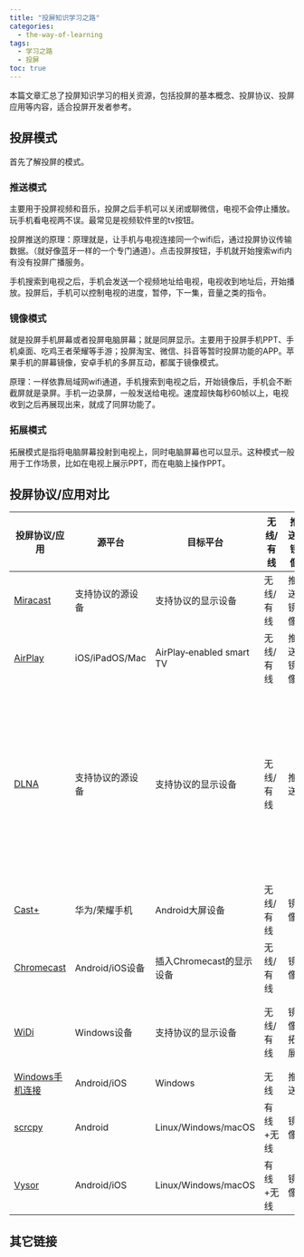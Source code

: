 ```yaml
---
title: "投屏知识学习之路"
categories:
  - the-way-of-learning
tags:
  - 学习之路
  - 投屏
toc: true
---
```


本篇文章汇总了投屏知识学习的相关资源，包括投屏的基本概念、投屏协议、投屏应用等内容，适合投屏开发者参考。

## 投屏模式

首先了解投屏的模式。

### 推送模式

主要用于投屏视频和音乐，投屏之后手机可以关闭或聊微信，电视不会停止播放。玩手机看电视两不误。最常见是视频软件里的tv按钮。

投屏推送的原理：原理就是，让手机与电视连接同一个wifi后，通过投屏协议传输数据。（就好像蓝牙一样的一个专门通道）。点击投屏按钮，手机就开始搜索wifi内有没有投屏广播服务。

手机搜索到电视之后，手机会发送一个视频地址给电视，电视收到地址后，开始播放。投屏后，手机可以控制电视的进度，暂停，下一集，音量之类的指令。

### 镜像模式

就是投屏手机屏幕或者投屏电脑屏幕；就是同屏显示。主要用于投屏手机PPT、手机桌面、吃鸡王者荣耀等手游；投屏淘宝、微信、抖音等暂时投屏功能的APP。苹果手机的屏幕镜像，安卓手机的多屏互动，都属于镜像模式。

原理：一样依靠局域网wifi通道，手机搜索到电视之后，开始镜像后，手机会不断截屏就是录屏。手机一边录屏，一般发送给电视。速度超快每秒60帧以上，电视收到之后再展现出来，就成了同屏功能了。

### 拓展模式

拓展模式是指将电脑屏幕投射到电视上，同时电脑屏幕也可以显示。这种模式一般用于工作场景，比如在电视上展示PPT，而在电脑上操作PPT。

## 投屏协议/应用对比

|投屏协议/应用|源平台|目标平台|无线/有线|推送/镜像|厂商|备注|
|-|-|-|-|-|-|-|
|[Miracast](https://www.wi-fi.org/discover-wi-fi/miracast)|支持协议的源设备|支持协议的显示设备|无线/有线|推送/镜像|Wi-Fi联盟|NA|
|[AirPlay](https://www.apple.com/airplay/)|iOS/iPadOS/Mac|AirPlay‑enabled smart TV|无线/有线|推送/镜像|Apple|NA|
|[DLNA](https://www.dlna.org/)|支持协议的源设备|支持协议的显示设备|无线/有线|推送|由索尼、英特尔、微软等企业共同发起|大部分视频软件投屏使用该协议|
|[Cast+](https://developer.huawei.com/consumer/cn/codelab/CastPlusKit)|华为/荣耀手机|Android大屏设备|无线/有线|镜像|华为|NA|
|[Chromecast](https://support.google.com/chromecast)|Android/iOS设备|插入Chromecast的显示设备|无线/有线|镜像|谷歌|NA|
|[WiDi](https://www.intel.cn/content/www/cn/zh/support/articles/000014926/emerging-technologies.html)|Windows设备|支持协议的显示设备|无线/有线|镜像/拓展|Intel|[已停止支持](https://www.intel.cn/content/www/cn/zh/support/articles/000021693/emerging-technologies.html)|
|[Windows手机连接](https://support.microsoft.com/zh-cn/topic/%E6%89%8B%E6%9C%BA%E8%BF%9E%E6%8E%A5%E8%A6%81%E6%B1%82%E5%92%8C%E8%AE%BE%E7%BD%AE-cd2a1ee7-75a7-66a6-9d4e-bf22e735f9e3)|Android/iOS|Windows|无线|推送|微软|NA|
|[scrcpy](https://github.com/Genymobile/scrcpy)|Android|Linux/Windows/macOS|有线+无线|镜像|开源|NA|
|[Vysor](https://www.vysor.io/#)|Android/iOS|Linux/Windows/macOS|有线+无线|镜像|vysor|NA|

## 其它链接
